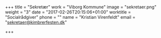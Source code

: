 +++
title = "Sekretær"
work = "Viborg Kommune"
image = "sekretaer.png"
weight = "3"
date = "2017-02-26T20:15:06+01:00"
worktitle = "Socialrådgiver"
phone = ""
name = "Kristian Virenfeldt"
email = "sekretaer@kimbrerfesten.dk"

+++

